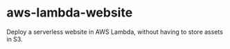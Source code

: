 # aws-lambda-website
Deploy a serverless website in AWS Lambda, without having to store assets in S3.
